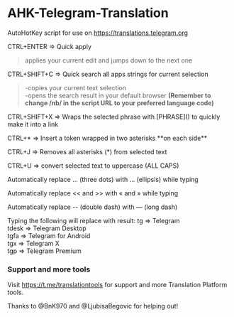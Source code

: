 # AHK-Telegram-Translation
AutoHotKey script for use on https://translations.telegram.org

CTRL+ENTER => Quick apply
>applies your current edit and jumps down to the next one

CTRL+SHIFT+C => Quick search all apps strings for current selection  
>-copies your current text selection  
-opens the search result in your default browser
<b> (Remember to change /nb/ in the script URL to your preferred language code)</b>

CTRL+SHIFT+X => Wraps the selected phrase with \[PHRASE\]() to quickly make it into a link

CTRL+* => Insert a token wrapped in two asterisks \*\*on each side**

CTRL+J => Removes all asterisks (*) from selected text

CTRL+U => convert selected text to uppercase (ALL CAPS)

Automatically replace ... (three dots) with … (ellipsis) while typing

Automatically replace << and >> with « and » while typing

Automatically replace -- (double dash) with — (long dash)

Typing the following will replace with result:
tg => Telegram  
tdesk => Telegram Desktop  
tgfa => Telegram for Android  
tgx => Telegram X  
tgp => Telegram Premium  


### Support and more tools
Visit https://t.me/translationtools for support and more Translation Platform tools.

Thanks to @BnK970 and @LjubisaBegovic for helping out!
